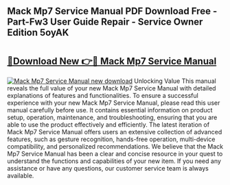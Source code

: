 ## Mack Mp7 Service Manual PDF Download Free - Part-Fw3 User Guide Repair - Service Owner Edition 5oyAK

# <h2><a href="http://bc29640.oget.top/?id=Mack+Mp7+Service+Manual">🔗Download New 👉🔴 Mack Mp7 Service Manual</a></h2>

[![Mack Mp7 Service Manual new download](https://i.imgur.com/5g1atiW.png)](http://bc29640.oget.top/?id=Mack+Mp7+Service+Manual)
Unlocking Value This manual reveals the full value of your new Mack Mp7 Service Manual with detailed explanations of features and functionalities. To ensure a successful experience with your new Mack Mp7 Service Manual, please read this user manual carefully before use. It contains essential information on product setup, operation, maintenance, and troubleshooting, ensuring that you are able to use the product effectively and efficiently. The latest iteration of Mack Mp7 Service Manual offers users an extensive collection of advanced features, such as gesture recognition, hands-free operation, multi-device compatibility, and personalized recommendations. We believe that the Mack Mp7 Service Manual has been a clear and concise resource in your quest to understand the functions and capabilities of your new item. If you need any assistance or have any questions, our customer service team is always available.
